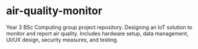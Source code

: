 # air-quality-monitor
Year 3 BSc Computing group project repository. Designing an IoT solution to monitor and report air quality. Includes hardware setup, data management, UI/UX design, security measures, and testing.

